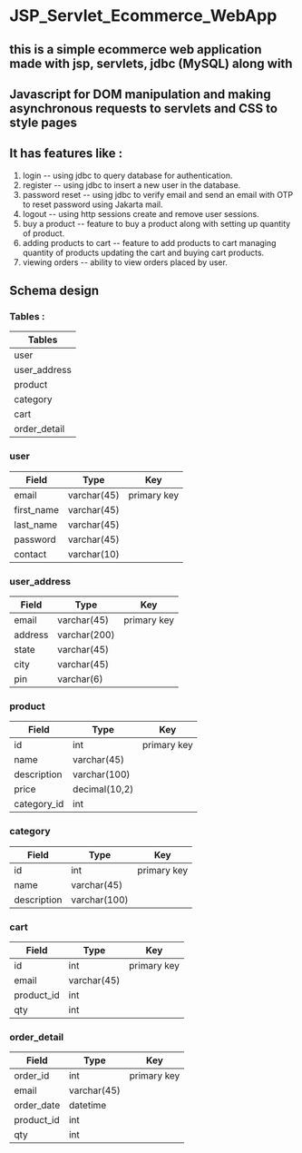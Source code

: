# JSP_Servlet_Ecommerce_WebApp

## this is a simple ecommerce web application made with jsp, servlets, jdbc (MySQL) along with 
## Javascript for DOM manipulation and making asynchronous requests to servlets and CSS to style pages

## It has features like :
1. login -- using jdbc to query database for authentication.
2. register -- using jdbc to insert a new user in the database.
3. password reset -- using jdbc to verify email and send an email with OTP to reset password using Jakarta mail.
4. logout -- using http sessions create and remove user sessions.
5. buy a product -- feature to buy a product along with setting up quantity of product.
6. adding products to cart -- feature to add products to cart managing quantity of products updating the cart and buying cart products.
7. viewing orders -- ability to view orders placed by user.

## Schema design

### Tables :

|Tables|
|------|
|user|
|user_address|
|product|
|category|
|cart|
|order_detail|

### user
|Field|Type|Key|
|-----|----|---|
|email|varchar(45)|primary key|
|first_name|varchar(45)||
|last_name|varchar(45)||
|password|varchar(45)||
|contact|varchar(10)||

### user_address
|Field|Type|Key|
|-----|----|---|
|email|varchar(45)|primary key|
|address|varchar(200)||
|state|varchar(45)||
|city|varchar(45)||
|pin|varchar(6)||

### product
|Field|Type|Key|
|-----|----|---|
|id|int|primary key|
|name|varchar(45)||
|description|varchar(100)||
|price|decimal(10,2)||
|category_id|int||

### category
|Field|Type|Key|
|-----|----|---|
|id|int|primary key|
|name|varchar(45)||
|description|varchar(100)||

### cart
|Field|Type|Key|
|-----|----|---|
|id|int|primary key|
|email|varchar(45)||
|product_id|int||
|qty|int||

### order_detail
|Field|Type|Key|
|-----|----|---|
|order_id|int|primary key|
|email|varchar(45)||
|order_date|datetime||
|product_id|int||
|qty|int||
